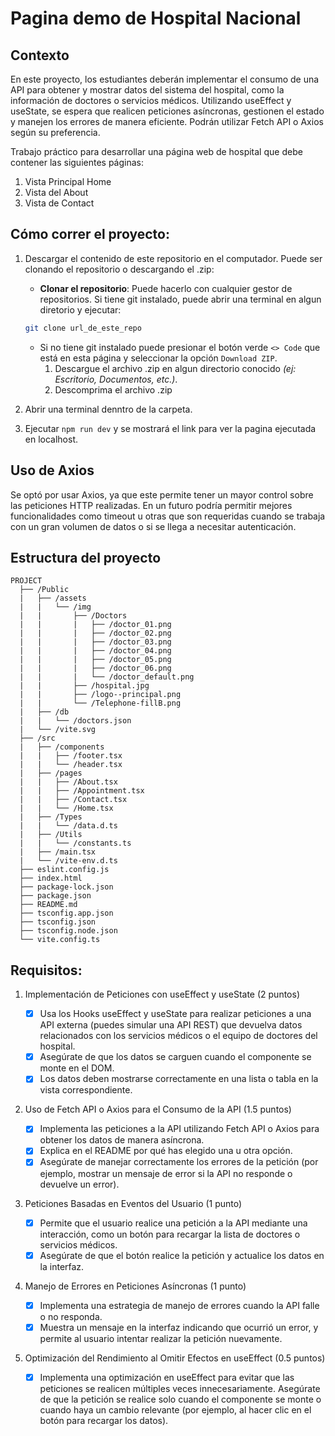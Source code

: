 # Pagina demo de Hospital Nacional

## Contexto

En este proyecto, los estudiantes deberán implementar el consumo de una API para obtener y mostrar datos del sistema del hospital, como la información de doctores o servicios médicos.
Utilizando useEffect y useState, se espera que realicen peticiones asíncronas, gestionen el estado y manejen los errores de manera eficiente. Podrán utilizar Fetch API o Axios según su preferencia.

Trabajo práctico para desarrollar una página web de hospital que debe contener las siguientes páginas:

1. Vista Principal Home
2. Vista del About
3. Vista de Contact

## Cómo correr el proyecto:

1. Descargar el contenido de este repositorio en el computador. Puede ser clonando el repositorio o descargando el .zip:

   - **Clonar el repositorio**: Puede hacerlo con cualquier gestor de repositorios. Si tiene git instalado, puede abrir una terminal en algun diretorio y ejecutar:

   ```bash
   git clone url_de_este_repo
   ```

   - Si no tiene git instalado puede presionar el botón verde `<> Code` que está en esta página y seleccionar la opción `Download ZIP`.
     1. Descargue el archivo .zip en algun directorio conocido _(ej: Escritorio, Documentos, etc.)_.
     2. Descomprima el archivo .zip

2. Abrir una terminal denntro de la carpeta.
3. Ejecutar `npm run dev` y se mostrará el link para ver la pagina ejecutada en localhost.

## Uso de Axios

Se optó por usar Axios, ya que este permite tener un mayor control sobre las peticiones HTTP realizadas. En un futuro podría permitir mejores funcionalidades como timeout u otras que son requeridas cuando se trabaja con un gran volumen de datos o si se llega a necesitar autenticación.

## Estructura del proyecto

```
PROJECT
  ├── /Public
  |   ├── /assets
  |   |   └── /img
  |   |       ├── /Doctors
  |   |       |   ├── /doctor_01.png
  |   |       |   ├── /doctor_02.png
  |   |       |   ├── /doctor_03.png
  |   |       |   ├── /doctor_04.png
  |   |       |   ├── /doctor_05.png
  |   |       |   ├── /doctor_06.png
  |   |       |   └── /doctor_default.png
  |   |       ├── /hospital.jpg
  |   |       ├── /logo--principal.png
  |   |       └── /Telephone-fillB.png
  |   ├── /db
  |   |   └── /doctors.json
  |   └── /vite.svg
  ├── /src
  |   ├── /components
  |   |   ├── /footer.tsx
  |   |   └── /header.tsx
  |   ├── /pages
  |   |   ├── /About.tsx
  |   |   ├── /Appointment.tsx
  |   |   ├── /Contact.tsx
  |   |   └── /Home.tsx
  |   ├── /Types
  |   |   └── /data.d.ts
  |   ├── /Utils
  |   |   └── /constants.ts
  |   ├── /main.tsx
  |   └── /vite-env.d.ts
  ├── eslint.config.js
  ├── index.html
  ├── package-lock.json
  ├── package.json
  ├── README.md
  ├── tsconfig.app.json
  ├── tsconfig.json
  ├── tsconfig.node.json
  └── vite.config.ts
```

## Requisitos:

1. Implementación de Peticiones con useEffect y useState (2 puntos)

   - [x] Usa los Hooks useEffect y useState para realizar peticiones a una API externa (puedes simular una API REST) que devuelva datos relacionados con los servicios médicos o el equipo de doctores del hospital.
   - [x] Asegúrate de que los datos se carguen cuando el componente se monte en el DOM.
   - [x] Los datos deben mostrarse correctamente en una lista o tabla en la vista correspondiente.

2. Uso de Fetch API o Axios para el Consumo de la API (1.5 puntos)

   - [x] Implementa las peticiones a la API utilizando Fetch API o Axios para obtener los datos de manera asíncrona.
   - [x] Explica en el README por qué has elegido una u otra opción.
   - [x] Asegúrate de manejar correctamente los errores de la petición (por ejemplo, mostrar un mensaje de error si la API no responde o devuelve un error).

3. Peticiones Basadas en Eventos del Usuario (1 punto)

   - [x] Permite que el usuario realice una petición a la API mediante una interacción, como un botón para recargar la lista de doctores o servicios médicos.
   - [x] Asegúrate de que el botón realice la petición y actualice los datos en la interfaz.

4. Manejo de Errores en Peticiones Asíncronas (1 punto)

   - [x] Implementa una estrategia de manejo de errores cuando la API falle o no responda.
   - [x] Muestra un mensaje en la interfaz indicando que ocurrió un error, y permite al usuario intentar realizar la petición nuevamente.

5. Optimización del Rendimiento al Omitir Efectos en useEffect (0.5 puntos)

   - [x] Implementa una optimización en useEffect para evitar que las peticiones se realicen múltiples veces innecesariamente. Asegúrate de que la petición se realice solo cuando el componente se monte o cuando haya un cambio relevante (por ejemplo, al hacer clic en el botón para recargar los datos).
